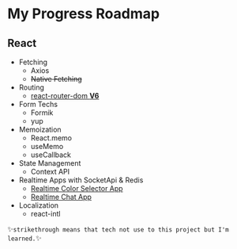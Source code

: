 # My Progress Roadmap

## React
* Fetching
    * Axios
    * ~~Native Fetching~~
* Routing 
    * [react-router-dom **V6**](https://reactrouter.com/docs/en/v6/getting-started/tutorial)
* Form Techs
    * Formik
    * yup
* Memoization
    * React.memo
    * useMemo
    * useCallback
* State Management
    * Context API
* Realtime Apps with SocketApi & Redis
    * [Realtime Color Selector App](https://github.com/dcselek/test-realtime-colors)
    * [Realtime Chat App](https://github.com/dcselek/react-realtime-chat)
* Localization
    * react-intl

✨`strikethrough means that tech not use to this project but I'm learned.`✨